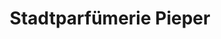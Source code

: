 ---
title: "Stadtparfümerie Pieper"
url: /luedenscheid/stadtparfuemerie-pieper/
shop: Parfümerie
---